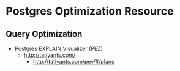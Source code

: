 
# Postgres Optimization Resource

## Query Optimization
- Postgres EXPLAIN Visualizer (PEZ)
  + http://tatiyants.com/
    * http://tatiyants.com/pev/#/plans

